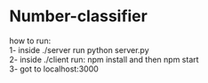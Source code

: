 # Number-classifier

how to run:\
1- inside ./server run python server.py\
2- inside ./client run: npm install and then npm start\
3- got to localhost:3000
